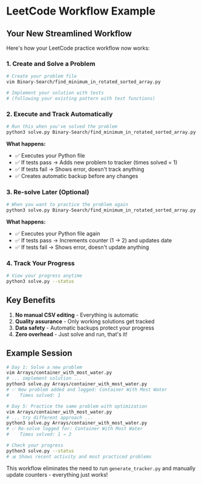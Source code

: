 # LeetCode Workflow Example

## Your New Streamlined Workflow

Here's how your LeetCode practice workflow now works:

### 1. Create and Solve a Problem
```bash
# Create your problem file
vim Binary-Search/find_minimum_in_rotated_sorted_array.py

# Implement your solution with tests
# (following your existing pattern with test functions)
```

### 2. Execute and Track Automatically  
```bash
# Run this when you've solved the problem
python3 solve.py Binary-Search/find_minimum_in_rotated_sorted_array.py
```

**What happens:**
- ✅ Executes your Python file
- ✅ If tests pass → Adds new problem to tracker (times solved = 1)
- ✅ If tests fail → Shows error, doesn't track anything
- ✅ Creates automatic backup before any changes

### 3. Re-solve Later (Optional)
```bash
# When you want to practice the problem again
python3 solve.py Binary-Search/find_minimum_in_rotated_sorted_array.py
```

**What happens:**
- ✅ Executes your Python file again
- ✅ If tests pass → Increments counter (1 → 2) and updates date
- ✅ If tests fail → Shows error, doesn't update anything

### 4. Track Your Progress
```bash
# View your progress anytime
python3 solve.py --status
```

## Key Benefits

1. **No manual CSV editing** - Everything is automatic
2. **Quality assurance** - Only working solutions get tracked
3. **Data safety** - Automatic backups protect your progress
4. **Zero overhead** - Just solve and run, that's it!

## Example Session

```bash
# Day 1: Solve a new problem
vim Arrays/container_with_most_water.py
# ... implement solution ...
python3 solve.py Arrays/container_with_most_water.py
# ✅ New problem added and logged: Container With Most Water
#    Times solved: 1

# Day 5: Practice the same problem with optimization
vim Arrays/container_with_most_water.py
# ... try different approach ...
python3 solve.py Arrays/container_with_most_water.py  
# ✅ Re-solve logged for: Container With Most Water
#    Times solved: 1 → 2

# Check your progress
python3 solve.py --status
# 📊 Shows recent activity and most practiced problems
```

This workflow eliminates the need to run `generate_tracker.py` and manually update counters - everything just works!